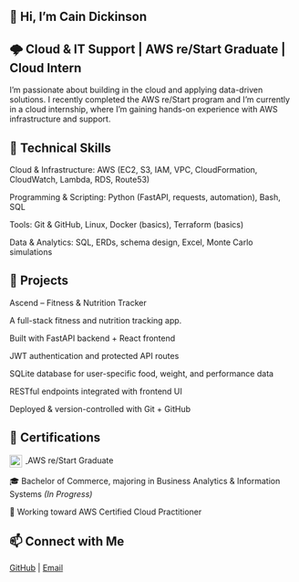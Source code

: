 ## 👋 Hi, I’m Cain Dickinson

## 🌩️ Cloud & IT Support | AWS re/Start Graduate | Cloud Intern

I’m passionate about building in the cloud and applying data-driven solutions. I recently completed the AWS re/Start program and I’m currently in a cloud internship, where I’m gaining hands-on experience with AWS infrastructure and support.

## 🔧 Technical Skills

Cloud & Infrastructure: AWS (EC2, S3, IAM, VPC, CloudFormation, CloudWatch, Lambda, RDS, Route53)

Programming & Scripting: Python (FastAPI, requests, automation), Bash, SQL

Tools: Git & GitHub, Linux, Docker (basics), Terraform (basics)

Data & Analytics: SQL, ERDs, schema design, Excel, Monte Carlo simulations

## 🚀 Projects
Ascend – Fitness & Nutrition Tracker

A full-stack fitness and nutrition tracking app.

Built with FastAPI backend + React frontend

JWT authentication and protected API routes

SQLite database for user-specific food, weight, and performance data

RESTful endpoints integrated with frontend UI

Deployed & version-controlled with Git + GitHub


## 📜 Certifications  

<a href="https://www.credly.com/badges/b55112fc-fd37-4006-93bd-9efa12db5ed7/public_url">
  <img src="https://images.credly.com/size/80x80/images/44e2c252-5d19-4574-9646-005f7225bf53/image.png" alt="AWS re/Start Graduate" width="22" style="vertical-align:middle; margin-right:6px;" />
</a>
AWS re/Start Graduate  

🎓 Bachelor of Commerce, majoring in Business Analytics & Information Systems *(In Progress)*  

🎯 Working toward AWS Certified Cloud Practitioner  


## 📫 Connect with Me  
[GitHub](https://github.com/Cain-d) | [Email](mailto:cain.j.dickinson@gmail.com)




